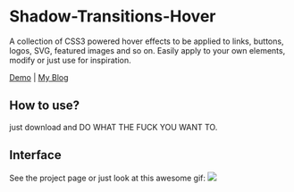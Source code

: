 # Shadow-Transitions-Hover
A collection of CSS3 powered hover effects to be applied to links, buttons, logos, SVG, featured images and so on. Easily apply to your own elements, modify or just use for inspiration. 

[Demo](http://ViggoZ.github.io/Shadow-Transitions-Hover)  |
[My Blog](http://www.viggoz.com)

## How to use?
just download and DO WHAT THE FUCK YOU WANT TO.

## Interface
See the project page or just look at this awesome gif:
![](http://ViggoZ.github.io/Shadow-Transitions-Hover/Shadow-Transitions-Hover.gif)
